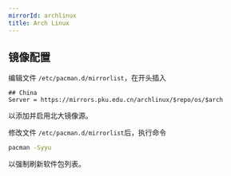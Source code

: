 ```yaml
---
mirrorId: archlinux
title: Arch Linux
---
```


## 镜像配置

编辑文件 `/etc/pacman.d/mirrorlist`，在开头插入

```unix-conf
## China
Server = https://mirrors.pku.edu.cn/archlinux/$repo/os/$arch
```

以添加并启用北大镜像源。

修改文件 `/etc/pacman.d/mirrorlist`后，执行命令

```bash
pacman -Syyu
```

以强制刷新软件包列表。
